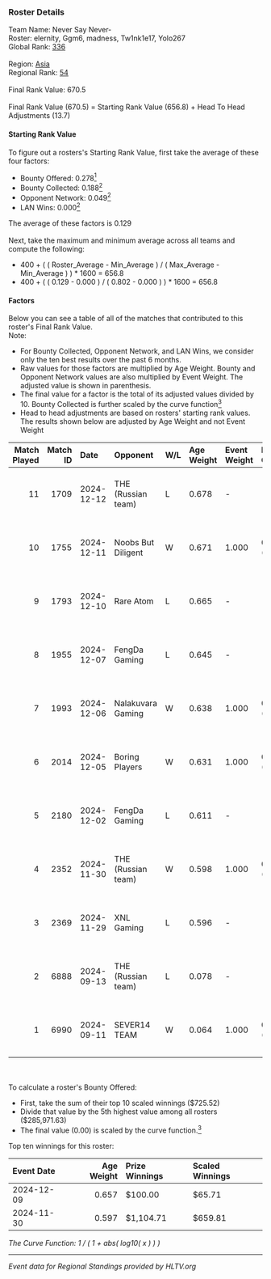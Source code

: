 ### Roster Details<br />
Team Name: Never Say Never-<br />
Roster: elernity, Ggm6, madness, Tw1nk1e17, Yolo267<br />
Global Rank: [336](../../standings_global_2025_02_28.md)<br />
<br />
Region: [Asia]( ../../standings_asia_2025_02_28.md)<br />
Regional Rank: [54]( ../../standings_asia_2025_02_28.md)<br />
<br />
Final Rank Value:  670.5<br />
<br />
Final Rank Value (670.5) = Starting Rank Value (656.8) + Head To Head Adjustments (13.7)<br />

#### Starting Rank Value<br />
To figure out a rosters's Starting Rank Value, first take the average of these four factors:<br />
- Bounty Offered: 0.278[<sup>1</sup>](#table2)
- Bounty Collected: 0.188[<sup>2</sup>](#table1)
- Opponent Network: 0.049[<sup>2</sup>](#table1)
- LAN Wins: 0.000[<sup>2</sup>](#table1)

The average of these factors is 0.129<br />
<br />
Next, take the maximum and minimum average across all teams and compute the following:<br />
- 400 + ( ( Roster_Average - Min_Average ) / ( Max_Average - Min_Average ) ) * 1600 = 656.8
- 400 + ( ( 0.129 - 0.000 ) / ( 0.802 - 0.000 ) ) * 1600 = 656.8


#### Factors<br />
Below you can see a table of all of the matches that contributed to this roster's Final Rank Value.<br />
Note:<br />

- For Bounty Collected, Opponent Network, and LAN Wins, we consider only the ten best results over the past 6 months.
- Raw values for those factors are multiplied by Age Weight. Bounty and Opponent Network values are also multiplied by Event Weight. The adjusted value is shown in parenthesis.
- The final value for a factor is the total of its adjusted values divided by 10. Bounty Collected is further scaled by the curve function[<sup>3</sup>](#curveFunction)
- Head to head adjustments are based on rosters' starting rank values. The results shown below are adjusted by Age Weight and not Event Weight
<span id="table1"></span><br />


| Match Played | Match ID | Date       | Opponent           | W/L | Age Weight | Event Weight | Bounty Collected | Opponent Network | LAN Wins  | H2H Adj. | Roster                                      |
| -: | -: | :- | :- | :- | :- | :- | :- | :- | :- | -: | :- |
|           11 |     1709 | 2024-12-12 | THE (Russian team) | L   | 0.678      | -            | -                | -                | -         |    -4.82 | elernity, Ggm6, madness, Tw1nk1e17, Yolo267 |
|           10 |     1755 | 2024-12-11 | Noobs But Diligent | W   | 0.671      | 1.000        | 0.000 (0.000)    | 0.013 (0.008)    | 0 (0.000) |     5.96 | elernity, Ggm6, madness, Tw1nk1e17, Yolo267 |
|            9 |     1793 | 2024-12-10 | Rare Atom          | L   | 0.665      | -            | -                | -                | -         |    -1.15 | elernity, Ggm6, madness, Tw1nk1e17, Yolo267 |
|            8 |     1955 | 2024-12-07 | FengDa Gaming      | L   | 0.645      | -            | -                | -                | -         |    -4.99 | Frost77, Ggm6, madness, Tw1nk1e17, Yolo267  |
|            7 |     1993 | 2024-12-06 | Nalakuvara Gaming  | W   | 0.638      | 1.000        | 0.000 (0.000)    | 0.154 (0.098)    | 0 (0.000) |    11.06 | Frost77, Ggm6, madness, Tw1nk1e17, Yolo267  |
|            6 |     2014 | 2024-12-05 | Boring Players     | W   | 0.631      | 1.000        | 0.000 (0.000)    | 0.130 (0.082)    | 0 (0.000) |     6.89 | elernity, Ggm6, madness, Tw1nk1e17, Yolo267 |
|            5 |     2180 | 2024-12-02 | FengDa Gaming      | L   | 0.611      | -            | -                | -                | -         |    -4.40 | Frost77, Ggm6, madness, Tw1nk1e17, Yolo267  |
|            4 |     2352 | 2024-11-30 | THE (Russian team) | W   | 0.598      | 1.000        | 0.001 (0.000)    | 0.497 (0.297)    | 0 (0.000) |    15.21 | Frost77, Ggm6, madness, Tw1nk1e17, Yolo267  |
|            3 |     2369 | 2024-11-29 | XNL Gaming         | L   | 0.596      | -            | -                | -                | -         |    -8.66 | kawa1, madness, rin, Tw1nk1e17, Yolo267     |
|            2 |     6888 | 2024-09-13 | THE (Russian team) | L   | 0.078      | -            | -                | -                | -         |    -1.76 | Ggm6, madness, Rainbow, rin, Tw1nk1e17      |
|            1 |     6990 | 2024-09-11 | SEVER14 TEAM       | W   | 0.064      | 1.000        | 0.000 (0.000)    | 0.000 (0.000)    | 0 (0.000) |     0.39 | Ggm6, madness, Rainbow, rin, Tw1nk1e17      |

<br />
<span id="table2"></span><br />
To calculate a roster's Bounty Offered:<br />

- First, take the sum of their top 10 scaled winnings ($725.52)
- Divide that value by the 5th highest value among all rosters ($285,971.63)
- The final value (0.00) is scaled by the curve function.[<sup>3</sup>](#curveFunction)

Top ten winnings for this roster:<br />

| Event Date | Age Weight | Prize Winnings | Scaled Winnings |
| :- | -: | :- | :- |
| 2024-12-09 |      0.657 | $100.00        | $65.71          |
| 2024-11-30 |      0.597 | $1,104.71      | $659.81         |


<span id="curveFunction"></span>_The Curve Function: 1 / ( 1 + abs( log10( x ) ) )_<br />

---
_Event data for Regional Standings provided by HLTV.org_<br />
